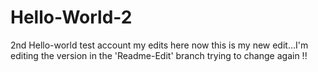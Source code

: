 # Hello-World-2
2nd Hello-world test account
my edits here
now this is my new edit...I'm editing the version in the 'Readme-Edit' branch
trying to change again !!
